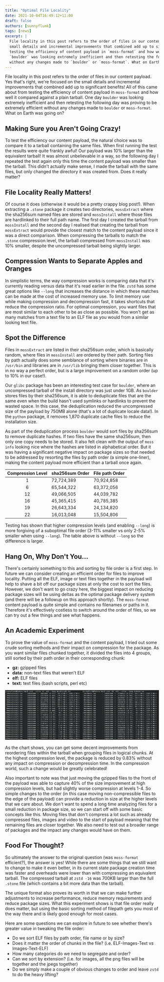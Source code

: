 ```yaml
---
title: "Optimal File Locality"
date: 2021-10-04T16:49:12+11:00
draft: false
authors: [sunnyflunk]
tags: [news]
excerpt: |
  File locality in this post refers to the order of files in our content payload. Yes that's right, we're focused on the
  small details and incremental improvements that combined add up to significant benefits! All of this came about from
  testing the efficiency of content payload in `moss-format` and how well it compared against a plain tarball. One day
  `boulder` was looking extremely inefficient and then retesting the following day was proving to be extremely efficient
  without any changes made to `boulder` or `moss-format`. What on Earth was going on?...
---
```


File locality in this post refers to the order of files in our content payload. Yes that's right, we're focused on the
small details and incremental improvements that combined add up to significant benefits! All of this came about from
testing the efficiency of content payload in `moss-format` and how well it compared against a plain tarball. One day
`boulder` was looking extremely inefficient and then retesting the following day was proving to be extremely efficient
without any changes made to `boulder` or `moss-format`. What on Earth was going on?

<!--more-->

## Making Sure you Aren't Going Crazy!

To test the efficiency our content payload, the natural choice was to compare it to a tarball containing the same files.
When first running the test the results were quite frankly awful! Our payload was 10% larger than the equivalent
tarball! It was almost unbelievable in a way, so the following day I repeated the test again only this time the content
payload was smaller than the tarball. This didn't actually make sense, I made the tarball with the same files, but
only changed the directory it was created from. Does it really matter?

## File Locality Really Matters!

Of course it does (otherwise it would be a pretty crappy blog post!). When extracting a `.stone` package it creates two
directories, `mossExtract` where the sha256sum named files are stored and `mossInstall` where those files are
hardlinked to their full path name. The first day I created the tarball from `mossInstall` and the second day I
realised that creating the tarball from `mossExtract` would provide the closest match to the content payload since it
was a direct comparison. When compressing the tarballs to match the `.stone` compression level, the tarball compressed
from `mossInstall` was 10% smaller, despite the uncompressed tarball being slightly larger.

## Compression Wants to Separate Apples and Oranges

In simplistic terms, the way compression works is comparing data that it's currently reading versus data that it's read
earlier in the file. `zstd` has some great options like `--long` that increases the distance in which these matches can
be made at the cost of increased memory use. To limit memory use while making compression and decompression fast, it
takes shortcuts that reduce the compression ratio. For optimal compression, you want files that are most similar to
each other to be as close as possible. You won't get as many matches from a text file to an ELF file as you would from a
similar looking text file.

## Spot the Difference

Files in `mossExtract` are listed in their sha256sum order, which is basically random, where files in `mossInstall` are
ordered by their path. Sorting files by path actually does some semblance of sorting where binaries are in `/usr/bin`
and libraries are in `/usr/lib` bringing them closer together. This is in no way a perfect order, but is a large
improvement on a random order (up to 10% in our case!).

Our `glibc` package has been an interesting test case for `boulder`, where an uncompressed tarball of the install
directory was just under 1GB. As `boulder` stores files by their sha256sum, it is able to deduplicate files that
are the same even when the build hasn't used symlinks or hardlinks to prevent the wasted space. In this case, the
deduplication reduced the uncompressed size of the payload by 750MB alone (that's a lot of duplicate locale data!). In
the `python` package, it removes 1,870 duplicate cache files to reduce the installation size.

As part of the deduplication process `boulder` would sort files by sha256sum to remove duplicate hashes. If two files
have the same sha256sum, then only one copy needs to be stored. It also felt clean with the output of `moss info`
looking nice where the hashes are listed in alphabetical order. But it was having a significant negative impact on
package sizes so that needed to be addressed by resorting the files by path order (a simple one-liner), making the
content payload more efficient than a tarball once again.

| Compression Level | sha256sum Order  | File path Order    |
|:-----------------:|------------------|--------------------|
|  1                | 72,724,389       | 70,924,858         |
|  6                | 65,544,322       | 63,372,056         |
|  12               | 49,066,505       | 44,039,782         |
|  16               | 45,365,415       | 40,785,385         |
|  19               | 26,643,334       | 24,134,820         |
|  22               | 16,013,048       | 15,504,806         |

Testing has shown that higher compression levels (and enabling `--long`) is more forgiving of a suboptimal file order
(3-11% smaller vs only 2-5% smaller when using `--long`). The table above is without `--long` so the difference is
larger.

## Hang On, Why Don't You...

There's certainly something to this and sorting by file order is a first step. In future we can consider creating an
efficient order for files to improve locality. Putting all the ELF, image or text files together in the payload will
help to shave a bit off our package sizes at only the cost to sort the files. However, we don't want to go crazy here,
the biggest impact on reducing package sizes will be using deltas as the optimal package delivery system (and there will
be a followup on this approach shortly). The `moss-format` content payload is quite simple and contains no filenames or
paths in it. Therefore it's effectively costless to switch around the order of files, so we can try out a few things and
see what happens.

## An Academic Experiment

To prove the value of `moss-format` and the content payload, I tried out some crude sorting methods and their impact on
compression for the package. As you want similar files chunked together, it divided the files into 4 groups, still
sorted by their path order in their corresponding chunk:

- **gz:** gzipped files
- **data:** non-text files that weren't ELF
- **elf:** ELF files
- **text:** text files (bash scripts, perl etc)

![Path order vs optimal order](./Featured.webp)

As the chart shows, you can get some decent improvements from reordering files within the tarball when grouping files
in logical chunks. At the highest compression level, the package is reduced by 0.83% without any impact on compression
or decompression time. In the compression world, such a change would be greatly celebrated!

Also important to note was that just moving the gzipped files to the front of the payload was able to capture 40% of the
size improvement at high compression levels, but had slightly worse compression at levels 1-4. So simple changes to the
order (in this case moving non-compressible files to the edge of the payload) can provide a reduction in size at the
higher levels that we care about. We don't want to spend a long time analyzing files for a small reduction in package
size, so we can start off with some basic concepts like this. Moving files that don't compress a lot such as already
compressed files, images and video to the start of payload meaning that the remaining files are closer together. We also
need to test out a broader range of packages and the impact any changes would have on them.

## Food For Thought?

So ultimately the answer to the original question (was `moss-format` efficient?), the answer is yes! While there are
some things that we still want to change to make it even better, in its current state package creation time was faster
and overheads were lower than with compressing an equivalent tarball. The compressed tarball at `zstd -16` was 700KB
larger than the full `.stone` file (which contains a bit more data than the tarball).

The unique format also proves its worth in that we can make further adjustments to increase performance, reduce memory
requirements and reduce package sizes. What this experiment shows is that file order really does matter, but using the
basic sorting method of filepath gets you most of the way there and is likely good enough for most cases.

Here are some questions we can explore in future to see whether there's greater value in tweaking the file order:

- Do we sort ELF files by path order, file name or by size?
- Does it matter the order of chunks in the file? (i.e. ELF-Images-Text vs Images-Text-ELF)
- How many categories do we need to segregate and order?
- Can we sort by extension? (i.e. for images, all the png files will be together and the jpegs together)
- Do we simply make a couple of obvious changes to order and leave `zstd` to do the heavy lifting?
